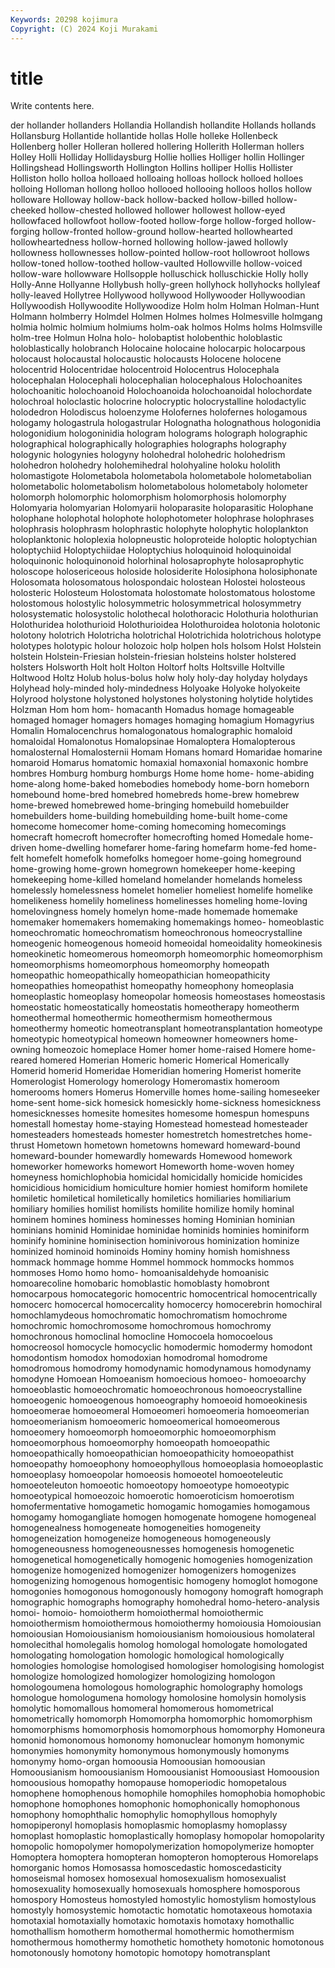```yaml
---
Keywords: 20298 kojimura
Copyright: (C) 2024 Koji Murakami
---
```


# title

Write contents here.



der hollander hollanders Hollandia Hollandish hollandite Hollands hollands Hollansburg Hollantide
hollantide hollas Holle holleke Hollenbeck Hollenberg holler Holleran hollered hollering
Hollerith Hollerman hollers Holley Holli Holliday Hollidaysburg Hollie hollies Holliger
hollin Hollinger Hollingshead Hollingsworth Hollington Hollins holliper Hollis Hollister Holliston
hollo holloa holloaed holloaing holloas hollock holloed holloes holloing Holloman
hollong holloo hollooed hollooing holloos hollos hollow holloware Holloway hollow-back
hollow-backed hollow-billed hollow-cheeked hollow-chested hollowed hollower hollowest hollow-eyed hollowfaced hollowfoot
hollow-footed hollow-forge hollow-forged hollow-forging hollow-fronted hollow-ground hollow-hearted hollowhearted hollowheartedness hollow-horned
hollowing hollow-jawed hollowly hollowness hollownesses hollow-pointed hollow-root hollowroot hollows hollow-toned
hollow-toothed hollow-vaulted Hollowville hollow-voiced hollow-ware hollowware Hollsopple holluschick holluschickie Holly
holly Holly-Anne Hollyanne Hollybush holly-green hollyhock hollyhocks hollyleaf holly-leaved Hollytree
Hollywood hollywood Hollywooder Hollywoodian Hollywoodish Hollywoodite Hollywoodize Holm holm Holman
Holman-Hunt Holmann holmberry Holmdel Holmen Holmes holmes Holmesville holmgang holmia
holmic holmium holmiums holm-oak holmos Holms holms Holmsville holm-tree Holmun
Holna holo- holobaptist holobenthic holoblastic holoblastically holobranch Holocaine holocaine holocarpic
holocarpous holocaust holocaustal holocaustic holocausts Holocene holocene holocentrid Holocentridae holocentroid
Holocentrus Holocephala holocephalan Holocephali holocephalian holocephalous Holochoanites holochoanitic holochoanoid Holochoanoida
holochoanoidal holochordate holochroal holoclastic holocrine holocryptic holocrystalline holodactylic holodedron Holodiscus
holoenzyme Holofernes holofernes hologamous hologamy hologastrula hologastrular Holognatha holognathous hologonidia
hologonidium hologoninidia hologram holograms holograph holographic holographical holographically holographies holographs
holography hologynic hologynies hologyny holohedral holohedric holohedrism holohedron holohedry holohemihedral
holohyaline holoku hololith holomastigote Holometabola holometabola holometabole holometabolian holometabolic holometabolism
holometabolous holometaboly holometer holomorph holomorphic holomorphism holomorphosis holomorphy Holomyaria holomyarian
Holomyarii holoparasite holoparasitic Holophane holophane holophotal holophote holophotometer holophrase holophrases
holophrasis holophrasm holophrastic holophyte holophytic holoplankton holoplanktonic holoplexia holopneustic holoproteide
holoptic holoptychian holoptychiid Holoptychiidae Holoptychius holoquinoid holoquinoidal holoquinonic holoquinonoid holorhinal
holosaprophyte holosaprophytic holoscope holosericeous holoside holosiderite Holosiphona holosiphonate Holosomata holosomatous
holospondaic holostean Holostei holosteous holosteric Holosteum Holostomata holostomate holostomatous holostome
holostomous holostylic holosymmetric holosymmetrical holosymmetry holosystematic holosystolic holothecal holothoracic Holothuria
holothurian Holothuridea holothurioid Holothurioidea Holothuroidea holotonia holotonic holotony holotrich Holotricha
holotrichal Holotrichida holotrichous holotype holotypes holotypic holour holozoic holp holpen
hols holsom Holst Holstein holstein Holstein-Friesian holstein-friesian holsteins holster holstered
holsters Holsworth Holt holt Holton Holtorf holts Holtsville Holtville Holtwood
Holtz Holub holus-bolus holw holy holy-day holyday holydays Holyhead holy-minded
holy-mindedness Holyoake Holyoke holyokeite Holyrood holystone holystoned holystones holystoning holytide
holytides Holzman Hom hom hom- homacanth Homadus homage homageable homaged
homager homagers homages homaging homagium Homagyrius Homalin Homalocenchrus homalogonatous homalographic
homaloid homaloidal Homalonotus Homalopsinae Homaloptera Homalopterous homalosternal Homalosternii Homam Homans
homard Homaridae homarine homaroid Homarus homatomic homaxial homaxonial homaxonic hombre
hombres Homburg homburg homburgs Home home home- home-abiding home-along home-baked
homebodies homebody home-born homeborn homebound home-bred homebred homebreds home-brew homebrew
home-brewed homebrewed home-bringing homebuild homebuilder homebuilders home-building homebuilding home-built home-come
homecome homecomer home-coming homecoming homecomings homecraft homecroft homecrofter homecrofting homed
Homedale home-driven home-dwelling homefarer home-faring homefarm home-fed home-felt homefelt homefolk
homefolks homegoer home-going homeground home-growing home-grown homegrown homekeeper home-keeping homekeeping
home-killed homeland homelander homelands homeless homelessly homelessness homelet homelier homeliest
homelife homelike homelikeness homelily homeliness homelinesses homeling home-loving homelovingness homely
homelyn home-made homemade homemake homemaker homemakers homemaking homemakings homeo- homeoblastic
homeochromatic homeochromatism homeochronous homeocrystalline homeogenic homeogenous homeoid homeoidal homeoidality homeokinesis
homeokinetic homeomerous homeomorph homeomorphic homeomorphism homeomorphisms homeomorphous homeomorphy homeopath homeopathic
homeopathically homeopathician homeopathicity homeopathies homeopathist homeopathy homeophony homeoplasia homeoplastic homeoplasy
homeopolar homeosis homeostases homeostasis homeostatic homeostatically homeostatis homeotherapy homeotherm homeothermal
homeothermic homeothermism homeothermous homeothermy homeotic homeotransplant homeotransplantation homeotype homeotypic homeotypical
homeown homeowner homeowners home-owning homeozoic homeplace Homer homer home-raised Homere
home-reared homered Homerian Homeric homeric Homerical Homerically Homerid homerid Homeridae
Homeridian homering Homerist homerite Homerologist Homerology homerology Homeromastix homeroom homerooms
homers Homerus Homerville homes home-sailing homeseeker home-sent home-sick homesick homesickly
home-sickness homesickness homesicknesses homesite homesites homesome homespun homespuns homestall homestay
home-staying Homestead homestead homesteader homesteaders homesteads homester homestretch homestretches home-thrust
Hometown hometown hometowns homeward homeward-bound homeward-bounder homewardly homewards Homewood homework
homeworker homeworks homewort Homeworth home-woven homey homeyness homichlophobia homicidal homicidally
homicide homicides homicidious homicidium homiculture homier homiest homiform homilete homiletic
homiletical homiletically homiletics homiliaries homiliarium homiliary homilies homilist homilists homilite
homilize homily hominal hominem homines hominess hominesses homing Hominian hominian
hominians hominid Hominidae hominidae hominids hominies hominiform hominify hominine hominisection
hominivorous hominization hominize hominized hominoid hominoids Hominy hominy homish homishness
hommack hommage homme Hommel hommock hommocks hommos hommoses Homo homo
homo- homoanisaldehyde homoanisic homoarecoline homobaric homoblastic homoblasty homobront homocarpous homocategoric
homocentric homocentrical homocentrically homocerc homocercal homocercality homocercy homocerebrin homochiral homochlamydeous
homochromatic homochromatism homochrome homochromic homochromosome homochromous homochromy homochronous homoclinal homocline
Homocoela homocoelous homocreosol homocycle homocyclic homodermic homodermy homodont homodontism homodox
homodoxian homodromal homodrome homodromous homodromy homodynamic homodynamous homodynamy homodyne Homoean
Homoeanism homoecious homoeo- homoeoarchy homoeoblastic homoeochromatic homoeochronous homoeocrystalline homoeogenic homoeogenous
homoeography homoeoid homoeokinesis homoeomerae homoeomeral Homoeomeri homoeomeria homoeomerian homoeomerianism homoeomeric
homoeomerical homoeomerous homoeomery homoeomorph homoeomorphic homoeomorphism homoeomorphous homoeomorphy homoeopath homoeopathic
homoeopathically homoeopathician homoeopathicity homoeopathist homoeopathy homoeophony homoeophyllous homoeoplasia homoeoplastic homoeoplasy
homoeopolar homoeosis homoeotel homoeoteleutic homoeoteleuton homoeotic homoeotopy homoeotype homoeotypic homoeotypical
homoeozoic homoerotic homoeroticism homoerotism homofermentative homogametic homogamic homogamies homogamous homogamy
homogangliate homogen homogenate homogene homogeneal homogenealness homogeneate homogeneities homogeneity homogeneization
homogeneize homogeneous homogeneously homogeneousness homogeneousnesses homogenesis homogenetic homogenetical homogenetically homogenic
homogenies homogenization homogenize homogenized homogenizer homogenizers homogenizes homogenizing homogenous homogentisic
homogeny homoglot homogone homogonies homogonous homogonously homogony homograft homograph homographic
homographs homography homohedral homo-hetero-analysis homoi- homoio- homoiotherm homoiothermal homoiothermic homoiothermism
homoiothermous homoiothermy homoiousia Homoiousian homoiousian Homoiousianism homoiousianism homoiousious homolateral homolecithal
homolegalis homolog homologal homologate homologated homologating homologation homologic homological homologically
homologies homologise homologised homologiser homologising homologist homologize homologized homologizer homologizing
homologon homologoumena homologous homolographic homolography homologs homologue homologumena homology homolosine
homolysin homolysis homolytic homomallous homomeral homomerous homometrical homometrically homomorph Homomorpha
homomorphic homomorphism homomorphisms homomorphosis homomorphous homomorphy Homoneura homonid homonomous homonomy
homonuclear homonym homonymic homonymies homonymity homonymous homonymously homonyms homonymy homo-organ
homoousia Homoousian homoousian Homoousianism homoousianism Homoousianist Homoousiast Homoousion homoousious homopathy
homopause homoperiodic homopetalous homophene homophenous homophile homophiles homophobia homophobic homophone
homophones homophonic homophonically homophonous homophony homophthalic homophylic homophyllous homophyly homopiperonyl
homoplasis homoplasmic homoplasmy homoplassy homoplast homoplastic homoplastically homoplasy homopolar homopolarity
homopolic homopolymer homopolymerization homopolymerize homopter Homoptera homoptera homopteran homopteron homopterous
Homorelaps homorganic homos Homosassa homoscedastic homoscedasticity homoseismal homosex homosexual homosexualism
homosexualist homosexuality homosexually homosexuals homosphere homosporous homospory Homosteus homostyled homostylic
homostylism homostylous homostyly homosystemic homotactic homotatic homotaxeous homotaxia homotaxial homotaxially
homotaxic homotaxis homotaxy homothallic homothallism homotherm homothermal homothermic homothermism homothermous
homothermy homothetic homothety homotonic homotonous homotonously homotony homotopic homotopy homotransplant
